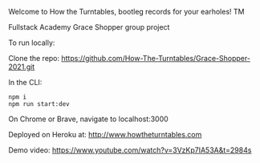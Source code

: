 Welcome to How the Turntables, bootleg records for your earholes! TM

Fullstack Academy Grace Shopper group project

To run locally:

Clone the repo: https://github.com/How-The-Turntables/Grace-Shopper-2021.git

In the CLI: 
```
npm i
npm run start:dev
```

On Chrome or Brave, navigate to localhost:3000

Deployed on Heroku at: http://www.howtheturntables.com

Demo video: https://www.youtube.com/watch?v=3VzKp7IA53A&t=2984s
